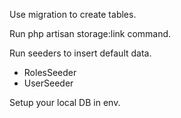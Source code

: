 Use migration to create tables.

Run php artisan storage:link command.

Run seeders to insert default data.

- RolesSeeder
- UserSeeder

Setup your local DB in env.
